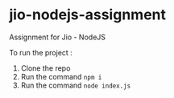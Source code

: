 # jio-nodejs-assignment
Assignment for Jio - NodeJS

To run the project :
1. Clone the repo
2. Run the command `npm i`
3. Run the command `node index.js`

